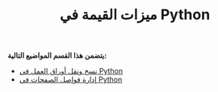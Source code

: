 ﻿---
title: ميزات القيمة في Python
type: docs
weight: 40
url: /ar/java/value-features-in-python/
---
**يتضمن هذا القسم المواضيع التالية:** 
- [نسخ ونقل أوراق العمل في Python](/cells/ar/java/copying-and-moving-worksheets-in-python/)
- [إدارة فواصل الصفحات في Python](/cells/ar/java/managing-page-breaks-in-python/)
